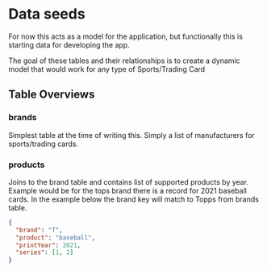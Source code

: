 # Data seeds

For now this acts as a model for the application, but functionally
this is starting data for developing the app.

The goal of these tables and their relationships is to create a dynamic model that
would work for any type of Sports/Trading Card

## Table Overviews

### brands

Simplest table at the time of writing this. Simply a list of manufacturers for
sports/trading cards.

### products

Joins to the brand table and contains list of supported products by year. Example
would be for the tops brand there is a record for 2021 baseball cards. In the example
below the brand key will match to Topps from brands table.

```json
{
  "brand": "T",
  "product": "baseball",
  "printYear": 2021,
  "series": [1, 2]
}
```
